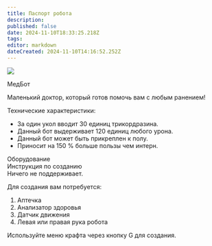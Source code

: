 ```yaml
---
title: Паспорт робота
description: 
published: false
date: 2024-11-10T18:33:25.218Z
tags: 
editor: markdown
dateCreated: 2024-11-10T14:16:52.252Z
---
```


<div class="robotic-card">
  <div class="image">
    <img src="/guides/science/robotics/medibot.png"/>
    <p>МедБот</p>
  </div>
  <div class="header">
    <p>Маленький доктор, который готов помочь вам с любым ранением!</p>
  </div>
  <div class="features">
    <p>Технические характеристики:</p>
    <ul>
      <li>За один укол вводит 30 единиц трикордразина.</li>
      <li>Данный бот выдерживает 120 единиц любого урона.</li>
      <li>Данный бот может быть прикреплен к полу.</li>
      <li>Приносит на 150&nbsp;% больше пользы чем интерн.</li>
    </ul>
  </div>
  <div class="equipment">Оборудование</div>
  <div class="craft">Инструкция по созданию</div>
  <div class="content">Ничего не поддерживает.</div>
  <div class="content">
    <p>Для создания вам потребуется:</p>
    <ol>
      <li>Аптечка</li>
      <li>Анализатор здоровья</li>
      <li>Датчик движения</li>
      <li>Левая или правая рука робота</li>
    </ol>
    <p>Используйте меню крафта через кнопку G для создания.</p>
  </div>
</div>
